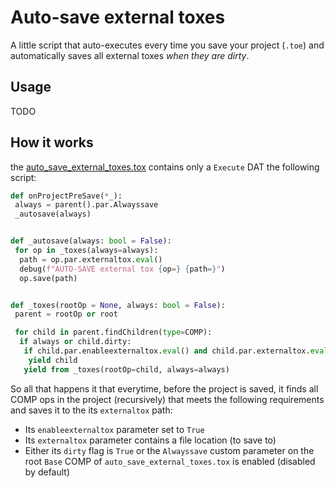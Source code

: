 # Auto-save external toxes

A little script that auto-executes every time you save your project (`.toe`) and automatically saves all external toxes _when they are dirty_.

## Usage

TODO

## How it works

the [auto_save_external_toxes.tox](./auto_save_external_toxes.tox) contains only a `Execute` DAT the following script:

```py
def onProjectPreSave(*_):
 always = parent().par.Alwayssave
 _autosave(always)


def _autosave(always: bool = False):
 for op in _toxes(always=always):
  path = op.par.externaltox.eval()
  debug(f"AUTO-SAVE external tox {op=} {path=}")
  op.save(path)


def _toxes(rootOp = None, always: bool = False):
 parent = rootOp or root

 for child in parent.findChildren(type=COMP):
  if always or child.dirty:
   if child.par.enableexternaltox.eval() and child.par.externaltox.eval():
    yield child
   yield from _toxes(rootOp=child, always=always)

```

So all that happens it that everytime, before the project is saved, it finds all COMP ops in the project (recursively) that meets the following requirements and saves it to the its `externaltox` path:

- Its `enableexternaltox` parameter set to `True`
- Its `externaltox` parameter contains a file location (to save to)
- Either its `dirty` flag is `True` or the `Alwayssave` custom parameter on the root `Base` COMP of `auto_save_external_toxes.tox` is enabled (disabled by default)
